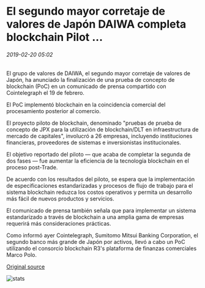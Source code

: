# El segundo mayor corretaje de valores de Japón DAIWA completa blockchain Pilot ...

###### 2019-02-20 05:02

El grupo de valores de DAIWA, el segundo mayor corretaje de valores de Japón, ha anunciado la finalización de una prueba de concepto de blockchain (PoC) en un comunicado de prensa compartido con Cointelegraph el 19 de febrero.

El PoC implementó blockchain en la coincidencia comercial del procesamiento posterior al comercio.

El proyecto piloto de blockchain, denominado "pruebas de prueba de concepto de JPX para la utilización de blockchain/DLT en infraestructura de mercado de capitales", involucró a 26 empresas, incluyendo instituciones financieras, proveedores de sistemas e inversionistas institucionales.

El objetivo reportado del piloto — que acaba de completar la segunda de dos fases — fue aumentar la eficiencia de la tecnología blockchain en el proceso post-Trade.

De acuerdo con los resultados del piloto, se espera que la implementación de especificaciones estandarizadas y procesos de flujo de trabajo para el sistema blockchain reduzca los costos operativos y permita un desarrollo más fácil de nuevos productos y servicios.

El comunicado de prensa también señala que para implementar un sistema estandarizado a través de blockchain a una amplia gama de empresas requerirá más consideraciones prácticas.

Como informó ayer Cointelegraph, Sumitomo Mitsui Banking Corporation, el segundo banco más grande de Japón por activos, llevó a cabo un PoC utilizando el consorcio blockchain R3's plataforma de finanzas comerciales Marco Polo.

[Original source](https://cointelegraph.com/news/japans-second-largest-securities-brokerage-daiwa-completes-blockchain-pilot)

![stats](https://c.statcounter.com/11760860/0/a89fa40b/1/ "stats")